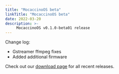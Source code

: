 ```yaml
---
title: "MocaccinoOS beta"
linkTitle: "MocaccinoOS beta"
date: 2022-03-20
description: >-
     MocaccinoOS v0.1.0-beta01 release
---
```


Change log:

- Gstreamer ffmpeg fixes
- Added additional firmware

Check out our [download page](https://github.com/mocaccinoOS/mocaccino/releases) for all recent releases.
